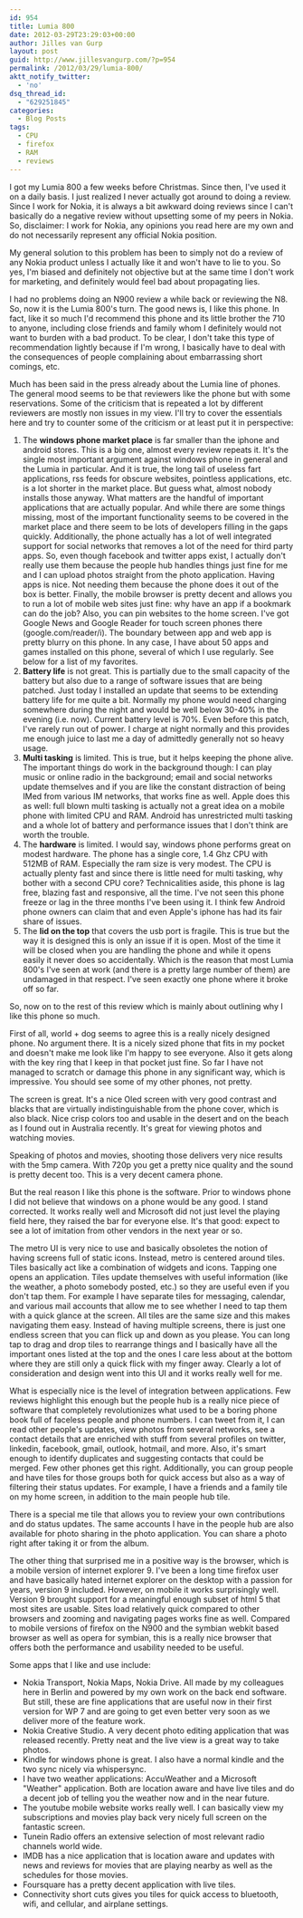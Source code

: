 ```yaml
---
id: 954
title: Lumia 800
date: 2012-03-29T23:29:03+00:00
author: Jilles van Gurp
layout: post
guid: http://www.jillesvangurp.com/?p=954
permalink: /2012/03/29/lumia-800/
aktt_notify_twitter:
  - 'no'
dsq_thread_id:
  - "629251845"
categories:
  - Blog Posts
tags:
  - CPU
  - firefox
  - RAM
  - reviews
---
```

I got my Lumia 800 a few weeks before Christmas. Since then, I've used it on a daily basis. I just realized I never actually got around to doing a review. Since I work for Nokia, it is always a bit awkward doing reviews since I can't basically do a negative review without upsetting some of my peers in Nokia. So, disclaimer: I work for Nokia, any opinions you read here are my own and do not necessarily represent any official Nokia position.

My general solution to this problem has been to simply not do a review of any Nokia product unless I actually like it and won't have to lie to you. So yes, I'm biased and definitely not objective but at the same time I don't work for marketing, and definitely would feel bad about propagating lies.

I had no problems doing an N900 review a while back or reviewing the N8. So, now it is the Lumia 800's turn. The good news is, I like this phone. In fact, like it so much I'd recommend this phone and its little brother the 710 to anyone, including close friends and family whom I definitely would not want to burden with a bad product. To be clear, I don't take this type of recommendation lightly because if I'm wrong, I basically have to deal with the consequences of people complaining about embarrassing short comings, etc.

Much has been said in the press already about the Lumia line of phones. The general mood seems to be that reviewers like the phone but with some reservations. Some of the criticism that is repeated a lot by different reviewers are mostly non issues in my view. I'll try to cover the essentials here and try to counter some of the criticism or at least put it in perspective:

1. The **windows phone market place** is far smaller than the iphone and android stores. This is a big one, almost every review repeats it. It's the single most important argument against windows phone in general and the Lumia in particular. And it is true, the long tail of useless fart applications, rss feeds for obscure websites, pointless applications, etc. is a lot shorter in the market place. But guess what, almost nobody installs those anyway. What matters are the handful of important applications that are actually popular. And while there are some things missing, most of the important functionality seems to be covered in the market place and there seem to be lots of developers filling in the gaps quickly. Additionally, the phone actually has a lot of well integrated support for social networks that removes a lot of the need for third party apps. So, even though facebook and twitter apps exist, I actually don't really use them because the people hub handles things just fine for me and I can upload photos straight from the photo application. Having apps is nice. Not needing them because the phone does it out of the box is better. Finally, the mobile browser is pretty decent and allows you to run a lot of mobile web sites just fine: why have an app if a bookmark can do the job? Also, you can pin websites to the home screen. I've got Google News and Google Reader for touch screen phones there (google.com/reader/i). The boundary between app and web app is pretty blurry on this phone. In any case, I have about 50 apps and games installed on this phone, several of which I use regularly. See below for a list of my favorites.
1. **Battery life** is not great. This is partially due to the small capacity of the battery but also due to a range of software issues that are being patched. Just today I installed an update that seems to be extending battery life for me quite a bit. Normally my phone would need charging somewhere during the night and would be well below 30-40% in the evening (i.e. now). Current battery level is 70%. Even before this patch, I've rarely run out of power. I charge at night normally and this provides me enough juice to last me a day of admittedly generally not so heavy usage.
1. **Multi tasking** is limited. This is true, but it helps keeping the phone alive. The important things do work in the background though: I can play music or online radio in the background; email and social networks update themselves and if you are like the constant distraction of being IMed from various IM networks, that works fine as well. Apple does this as well: full blown multi tasking is actually not a great idea on a mobile phone with limited CPU and RAM. Android has unrestricted multi tasking and a whole lot of battery and performance issues that I don't think are worth the trouble.
1. The **hardware** is limited. I would say, windows phone performs great on modest hardware. The phone has a single core, 1.4 Ghz CPU with 512MB of RAM. Especially the ram size is very modest. The CPU is actually plenty fast and since there is little need for multi tasking, why bother with a second CPU core? Technicalities aside, this phone is lag free, blazing fast and responsive, all the time. I've not seen this phone freeze or lag in the three months I've been using it. I think few Android phone owners can claim that and even Apple's iphone has had its fair share of issues.
1. The **lid on the top** that covers the usb port is fragile. This is true but the way it is designed this is only an issue if it is open. Most of the time it will be closed when you are handling the phone and while it opens easily it never does so accidentally. Which is the reason that most Lumia 800's I've seen at work (and there is a pretty large number of them) are undamaged in that respect. I've seen exactly one phone where it broke off so far.

So, now on to the rest of this review which is mainly about outlining why I like this phone so much.

First of all, world + dog seems to agree this is a really nicely designed phone. No argument there. It is a nicely sized phone that fits in my pocket and doesn't make me look like I'm happy to see everyone. Also it gets along with the key ring that I keep in that pocket just fine. So far I have not managed to scratch or damage this phone in any significant way, which is impressive. You should see some of my other phones, not pretty.

The screen is great. It's a nice Oled screen with very good contrast and blacks that are virtually indistinguishable from the phone cover, which is also black. Nice crisp colors too and usable in the desert and on the beach as I found out in Australia recently. It's great for viewing photos and watching movies.

Speaking of photos and movies, shooting those delivers very nice results with the 5mp camera. With 720p you get a pretty nice quality and the sound is pretty decent too. This is a very decent camera phone.

But the real reason I like this phone is the software. Prior to windows phone I did not believe that windows on a phone would be any good. I stand corrected. It works really well and Microsoft did not just level the playing field here, they raised the bar for everyone else. It's that good: expect to see a lot of imitation from other vendors in the next year or so.

The metro UI is very nice to use and basically obsoletes the notion of having screens full of static icons. Instead, metro is centered around tiles. Tiles basically act like a combination of widgets and icons. Tapping one opens an application. Tiles update themselves with useful information (like the weather, a photo somebody posted, etc.) so they are useful even if you don't tap them. For example I have separate tiles for messaging, calendar, and various mail accounts that allow me to see whether I need to tap them with a quick glance at the screen. All tiles are the same size and this makes navigating them easy. Instead of having multiple screens, there is just one endless screen that you can flick up and down as you please. You can long tap to drag and drop tiles to rearrange things and I basically have all the important ones listed at the top and the ones I care less about at the bottom where they are still only a quick flick with my finger away. Clearly a lot of consideration and design went into this UI and it works really well for me.

What is especially nice is the level of integration between applications. Few reviews highlight this enough but the people hub is a really nice piece of software that completely revolutionizes what used to be a boring phone book full of faceless people and phone numbers. I can tweet from it, I can read other people's updates, view photos from several networks, see a contact details that are enriched with stuff from several profiles on twitter, linkedin, facebook, gmail, outlook, hotmail, and more. Also, it's smart enough to identify duplicates and suggesting contacts that could be merged. Few other phones get this right. Additionally, you can group people and have tiles for those groups both for quick access but also as a way of filtering their status updates. For example, I have a friends and a family tile on my home screen, in addition to the main people hub tile.

There is a special me tile that allows you to review your own contributions and do status updates. The same accounts I have in the people hub are also available for photo sharing in the photo application. You can share a photo right after taking it or from the album.

The other thing that surprised me in a positive way is the browser, which is a mobile version of internet explorer 9. I've been a long time firefox user and have basically hated internet explorer on the desktop with a passion for years, version 9 included. However, on mobile it works surprisingly well. Version 9 brought support for a meaningful enough subset of html 5 that most sites are usable. Sites load relatively quick compared to other browsers and zooming and navigating pages works fine as well. Compared to mobile versions of firefox on the N900 and the symbian webkit based browser as well as opera for symbian, this is a really nice browser that offers both the performance and usability needed to be useful.

Some apps that I like and use include:

- Nokia Transport, Nokia Maps, Nokia Drive. All made by my colleagues here in Berlin and powered by my own work on the back end software. But still, these are fine applications that are useful now in their first version for WP 7 and are going to get even better very soon as we deliver more of the feature work.
- Nokia Creative Studio. A very decent photo editing application that was released recently. Pretty neat and the live view is a great way to take photos.
- Kindle for windows phone is great. I also have a normal kindle and the two sync nicely via whispersync.
- I have two weather applications: AccuWeather and a Microsoft "Weather" application. Both are location aware and have live tiles and do a decent job of telling you the weather now and in the near future.
- The youtube mobile website works really well. I can basically view my subscriptions and movies play back very nicely full screen on the fantastic screen.
- Tunein Radio offers an extensive selection of most relevant radio channels world wide.
- IMDB has a nice application that is location aware and updates with news and reviews for movies that are playing nearby as well as the schedules for those movies.
- Foursquare has a pretty decent application with live tiles.
- Connectivity short cuts gives you tiles for quick access to bluetooth, wifi, and cellular, and airplane settings.

&nbsp;